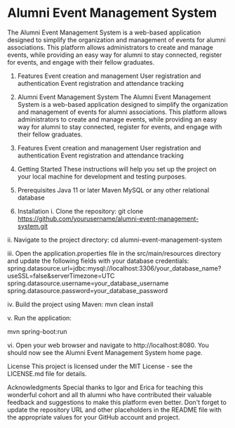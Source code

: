 # Alumni Event Management System


The Alumni Event Management System is a web-based application designed to simplify the organization and management of events for alumni associations. This platform allows administrators to create and manage events, while providing an easy way for alumni to stay connected, register for events, and engage with their fellow graduates.

1. Features
Event creation and management
User registration and authentication
Event registration and attendance tracking

2. Alumni Event Management System
The Alumni Event Management System is a web-based application designed to simplify the organization and management of events for alumni associations. This platform allows administrators to create and manage events, while providing an easy way for alumni to stay connected, register for events, and engage with their fellow graduates.

3. Features
Event creation and management
User registration and authentication
Event registration and attendance tracking

4. Getting Started
These instructions will help you set up the project on your local machine for development and testing purposes.

5. Prerequisites
Java 11 or later
Maven
MySQL or any other relational database

6. Installation
i. Clone the repository:
git clone https://github.com/yourusername/alumni-event-management-system.git

ii. Navigate to the project directory:
cd alumni-event-management-system

iii. Open the application.properties file in the src/main/resources directory and update the following fields with your database credentials:
spring.datasource.url=jdbc:mysql://localhost:3306/your_database_name?useSSL=false&serverTimezone=UTC
spring.datasource.username=your_database_username
spring.datasource.password=your_database_password

iv. Build the project using Maven:
mvn clean install

v. Run the application:

mvn spring-boot:run

vi. Open your web browser and navigate to http://localhost:8080. You should now see the Alumni Event Management System home page.

License
This project is licensed under the MIT License - see the LICENSE.md file for details.


Acknowledgments
Special thanks to Igor and Erica for teaching this wonderful cohort and all th alumni who have contributed their valuable feedback and suggestions to make this platform even better.
Don't forget to update the repository URL and other placeholders in the README file with the appropriate values for your GitHub account and project.
